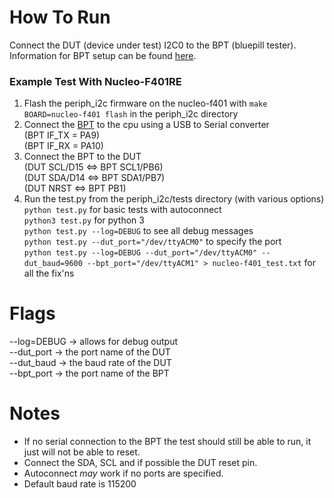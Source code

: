 How To Run
==========
Connect the DUT (device under test) I2C0 to the BPT (bluepill tester).  Information for BPT setup can be found [here](https://github.com/MrKevinWeiss/Testing).

### Example Test With Nucleo-F401RE
1. Flash the periph_i2c firmware on the nucleo-f401 with `make BOARD=nucleo-f401 flash` in the periph_i2c directory
2. Connect the [BPT](https://github.com/MrKevinWeiss/Testing/blob/master/resources/bptpinout.jpg) to the cpu using a USB to Serial converter</br>
(BPT IF_TX = PA9)</br>
(BPT IF_RX = PA10)
3. Connect the BPT to the DUT</br>
(DUT SCL/D15 <=> BPT SCL1/PB6)</br>
(DUT SDA/D14 <=> BPT SDA1/PB7)</br>
(DUT NRST <=> BPT PB1)</br>
4. Run the test.py from the periph_i2c/tests directory (with various options)</br>
`python test.py` for basic tests with autoconnect</br>
`python3 test.py` for python 3</br>
`python test.py --log=DEBUG` to see all debug messages</br>
`python test.py --dut_port="/dev/ttyACM0"` to specify the port</br>
`python test.py --log=DEBUG --dut_port="/dev/ttyACM0" --dut_baud=9600 --bpt_port="/dev/ttyACM1" > nucleo-f401_test.txt` for all the fix'ns</br>

Flags
==========
--log=DEBUG -> allows for debug output</br>
--dut_port -> the port name of the DUT</br>
--dut_baud -> the baud rate of the DUT</br>
--bpt_port -> the port name of the BPT

Notes
==========
- If no serial connection to the BPT the test should still be able to run, it just will not be able to reset.
- Connect the SDA, SCL and if possible the DUT reset pin.
- Autoconnect *may* work if no ports are specified.
- Default baud rate is 115200
